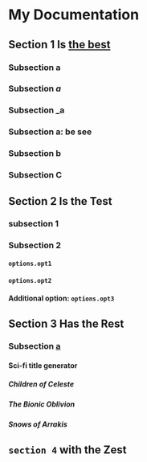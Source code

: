 # My Documentation

## Section 1 Is [the best](https://google.com)

### Subsection a

### Subsection *a*

### Subsection \_a

### Subsection a: be see

### Subsection b

### Subsection C

## Section 2 Is the Test

### subsection 1

### Subsection 2

#### `options.opt1`

#### `options.opt2`

#### Additional option: `options.opt3`

## Section 3 Has the Rest

### Subsection [a][1]

#### Sci-fi title generator

##### Children of Celeste

##### The Bionic Oblivion

##### Snows of Arrakis

## `section 4` with the Zest

[1]: https://www.youtube.com/watch?v=dFs4yX4V7NQ
